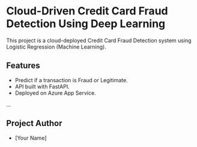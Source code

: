 # Cloud-Driven Credit Card Fraud Detection Using Deep Learning

This project is a cloud-deployed Credit Card Fraud Detection system using Logistic Regression (Machine Learning).

## Features
- Predict if a transaction is Fraud or Legitimate.
- API built with FastAPI.
- Deployed on Azure App Service.

...

## Project Author
- [Your Name]
